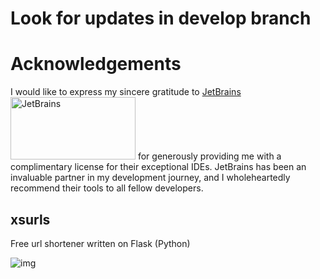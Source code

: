 # Look for updates in develop branch

# Acknowledgements

I would like to express my sincere gratitude to [JetBrains](https://www.jetbrains.com/) <img src="https://www.amrutsoftware.com/wp-content/uploads/2021/07/logo_JetBrains_v3.svg" width="200" height="100" alt="JetBrains"> for generously providing me with a complimentary license for their exceptional IDEs. JetBrains has been an invaluable partner in my development journey, and I wholeheartedly recommend their tools to all fellow developers.


## xsurls
Free url shortener written on Flask (Python)

![img](https://user-images.githubusercontent.com/93985070/215116083-debd0d02-59e0-4fb2-8f13-022fb6eb0c71.png)

